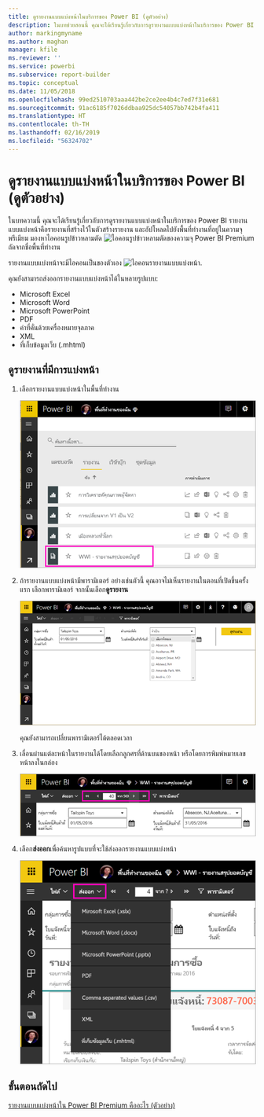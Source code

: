 ```yaml
---
title: ดูรายงานแบบแบ่งหน้าในบริการของ Power BI (ดูตัวอย่าง)
description: ในบทช่วยสอนนี้ คุณจะได้เรียนรู้เกี่ยวกับการดูรายงานแบบแบ่งหน้าในบริการของ Power BI
author: markingmyname
ms.author: maghan
manager: kfile
ms.reviewer: ''
ms.service: powerbi
ms.subservice: report-builder
ms.topic: conceptual
ms.date: 11/05/2018
ms.openlocfilehash: 99ed2510703aaa442be2ce2ee4b4c7ed7f31e681
ms.sourcegitcommit: 91ac6185f7026ddbaa925dc54057bb742b4fa411
ms.translationtype: HT
ms.contentlocale: th-TH
ms.lasthandoff: 02/16/2019
ms.locfileid: "56324702"
---
```

# <a name="view-a-paginated-report-in-the-power-bi-service-preview"></a>ดูรายงานแบบแบ่งหน้าในบริการของ Power BI (ดูตัวอย่าง)

ในบทความนี้ คุณจะได้เรียนรู้เกี่ยวกับการดูรายงานแบบแบ่งหน้าในบริการของ Power BI รายงานแบบแบ่งหน้าคือรายงานที่สร้างไว้ในตัวสร้างรายงาน และอัปโหลดไปยังพื้นที่ทำงานที่อยู่ในความจุพรีเมียม มองหาไอคอนรูปข้าวหลามตัด ![ไอคอนรูปข้าวหลามตัดของความจุ Power BI Premium](media/paginated-reports-save-to-power-bi-service/premium-diamond.png) ถัดจากชื่อพื้นที่ทำงาน 

รายงานแบบแบ่งหน้าจะมีไอคอนเป็นของตัวเอง ![ไอคอนรายงานแบบแบ่งหน้า](media/paginated-reports-view-power-bi-service/power-bi-paginated-report-icon.png).

คุณยังสามารถส่งออกรายงานแบบแบ่งหน้าได้ในหลายรูปแบบ: 

- Microsoft Excel
- Microsoft Word
- Microsoft PowerPoint
- PDF
- ค่าที่คั่นด้วยเครื่องหมายจุลภาค
- XML
- ที่เก็บข้อมูลเว็บ (.mhtml)

## <a name="view-a-paginated-report"></a>ดูรายงานที่มีการแบ่งหน้า

1. เลือกรายงานแบบแบ่งหน้าในพื้นที่ทำงาน

    ![รายงานแบบแบ่งหน้าในบริการของ Power BI](media/paginated-reports-view-power-bi-service/power-bi-paginated-report-in-service.png)

2. ถ้ารายงานแบบแบ่งหน้ามีพารามิเตอร์ อย่างเช่นตัวนี้ คุณอาจไม่เห็นรายงานในตอนที่เปิดขึ้นครั้งแรก เลือกพารามิเตอร์ จากนั้นเลือก**ดูรายงาน** 

     ![เลือกพารามิเตอร์เพื่อดูรายงาน](media/paginated-reports-view-power-bi-service/power-bi-paginated-select-parameters.png)

    คุณยังสามารถเปลี่ยนพารามิเตอร์ได้ตลอดเวลา

1. เลื่อนผ่านแต่ละหน้าในรายงานได้โดยเลือกลูกศรที่ด้านบนของหน้า หรือโดยการพิมพ์หมายเลขหน้าลงในกล่อง
    
   ![เลื่อนผ่านแต่ละหน้าในรายงาน](media/paginated-reports-view-power-bi-service/power-bi-paginated-page-thru-report.png)

4. เลือก**ส่งออก**เพื่อค้นหารูปแบบที่จะใช้ส่งออกรายงานแบบแบ่งหน้า

    ![เลือกรูปแบบการส่งออก](media/paginated-reports-view-power-bi-service/power-bi-paginated-export.png)


## <a name="next-steps"></a>ขั้นตอนถัดไป

[รายงานแบบแบ่งหน้าใน Power BI Premium คืออะไร (ตัวอย่าง)](paginated-reports-report-builder-power-bi.md)
